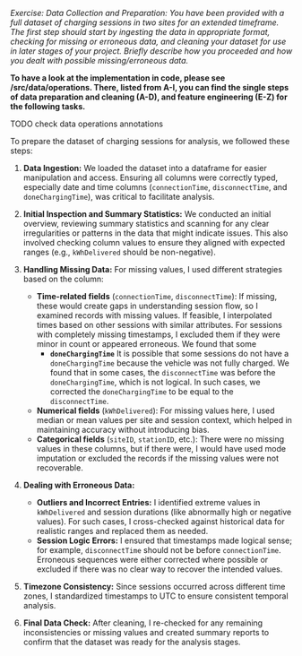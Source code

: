 *Exercise: Data Collection and Preparation: You have been provided with a full dataset of charging sessions
 in two sites for an extended timeframe. The first step should start by ingesting the data in appropriate
 format, checking for missing or erroneous data, and cleaning your dataset for use in later stages of
 your project. Briefly describe how you proceeded and how you dealt with possible missing/erroneous
 data.*

**To have a look at the implementation in code, please see /src/data/operations. There, listed from A-I,
you can find the single steps of data preparation and cleaning (A-D), and feature engineering (E-Z) for the following tasks.**

TODO check data operations annotations


To prepare the dataset of charging sessions for analysis, we followed these steps:

1. **Data Ingestion:** 
    We loaded the dataset into a dataframe for easier manipulation and access. 
    Ensuring all columns were correctly typed, especially date and time columns 
    (`connectionTime`, `disconnectTime`, and `doneChargingTime`), was critical to facilitate analysis.

2. **Initial Inspection and Summary Statistics:** 
    We conducted an initial overview, reviewing summary statistics and scanning for any clear irregularities or patterns in the data that might indicate issues. 
    This also involved checking column values to ensure they aligned with expected ranges (e.g., `kWhDelivered` should be non-negative).

3. **Handling Missing Data:** 
    For missing values, I used different strategies based on the column:
   - **Time-related fields** (`connectionTime`, `disconnectTime`): 
       If missing, these would create gaps in understanding session flow, so I examined records with missing values. 
       If feasible, I interpolated times based on other sessions with similar attributes. 
       For sessions with completely missing timestamps, I excluded them if they were minor in count or appeared erroneous.
       We found that some 
     - **`doneChargingTime`**
         It is possible that some sessions do not have a `doneChargingTime` because the vehicle was not fully charged.
         We found that in some cases, the `disconnectTime` was before the `doneChargingTime`, which is not logical.
          In such cases, we corrected the `doneChargingTime` to be equal to the `disconnectTime`.
   - **Numerical fields** (`kWhDelivered`): 
       For missing values here, I used median or mean values per site and session context, 
       which helped in maintaining accuracy without introducing bias.
   - **Categorical fields** (`siteID`, `stationID`, etc.): 
       There were no missing values in these columns, but if there were, 
       I would have used mode imputation or excluded the records if the missing values were not recoverable.

4. **Dealing with Erroneous Data:**
   - **Outliers and Incorrect Entries:** 
       I identified extreme values in `kWhDelivered` and session durations (like abnormally high or negative values). 
       For such cases, I cross-checked against historical data for realistic ranges and replaced them as needed.
   - **Session Logic Errors:** 
       I ensured that timestamps made logical sense; for example, `disconnectTime` should not be before `connectionTime`. 
       Erroneous sequences were either corrected where possible or excluded if there was no clear way to recover the intended values.

5. **Timezone Consistency:** 
    Since sessions occurred across different time zones, I standardized timestamps to UTC to ensure consistent temporal analysis.

6. **Final Data Check:** 
    After cleaning, I re-checked for any remaining inconsistencies or missing values and created summary reports to confirm that the dataset was ready for the analysis stages. 
